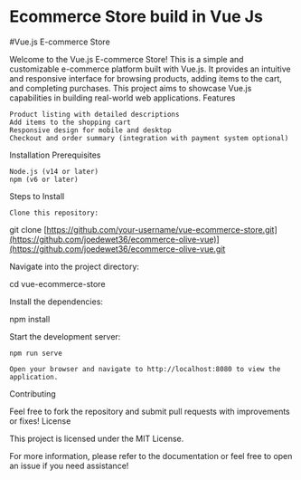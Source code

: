 # Ecommerce Store build in Vue Js 
#Vue.js E-commerce Store

Welcome to the Vue.js E-commerce Store! This is a simple and customizable e-commerce platform built with Vue.js. It provides an intuitive and responsive interface for browsing products, adding items to the cart, and completing purchases. This project aims to showcase Vue.js capabilities in building real-world web applications.
Features

    Product listing with detailed descriptions
    Add items to the shopping cart
    Responsive design for mobile and desktop
    Checkout and order summary (integration with payment system optional)

Installation
Prerequisites

    Node.js (v14 or later)
    npm (v6 or later)

Steps to Install

    Clone this repository:

git clone [https://github.com/your-username/vue-ecommerce-store.git](https://github.com/joedewet36/ecommerce-olive-vue)](https://github.com/joedewet36/ecommerce-olive-vue.git

Navigate into the project directory:

cd vue-ecommerce-store

Install the dependencies:

npm install

Start the development server:

    npm run serve

    Open your browser and navigate to http://localhost:8080 to view the application.

Contributing

Feel free to fork the repository and submit pull requests with improvements or fixes!
License

This project is licensed under the MIT License.

For more information, please refer to the documentation or feel free to open an issue if you need assistance!
